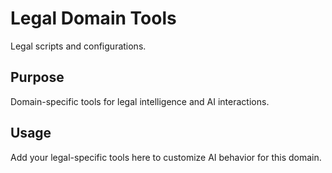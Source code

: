 # Legal Domain Tools

Legal scripts and configurations.

## Purpose

Domain-specific tools for legal intelligence and AI interactions.

## Usage

Add your legal-specific tools here to customize AI behavior for this domain.
